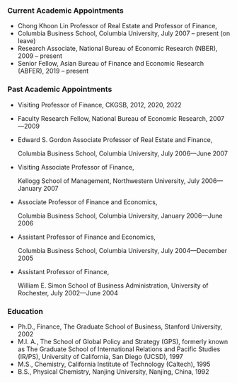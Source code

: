### Current Academic Appointments 
- Chong Khoon Lin Professor of Real Estate and Professor of Finance,
- Columbia Business School, Columbia University, July 2007 – present (on leave)
- Research Associate, National Bureau of Economic Research (NBER), 2009 – present
- Senior Fellow, Asian Bureau of Finance and Economic Research (ABFER), 2019 – present
### Past Academic Appointments
- Visiting Professor of Finance, CKGSB, 2012, 2020, 2022

- Faculty Research Fellow, National Bureau of Economic Research, 2007—2009

- Edward S. Gordon Associate Professor of Real Estate and Finance, 

  Columbia Business School, Columbia University, July 2006—June 2007
- Visiting Associate Professor of Finance, 

  Kellogg School of Management, Northwestern University, July 2006—January 2007
- Associate Professor of Finance and Economics, 

  Columbia Business School, Columbia University, January 2006—June 2006
- Assistant Professor of Finance and Economics, 

  Columbia Business School, Columbia University, July 2004—December 2005
- Assistant Professor of Finance, 

  William E. Simon School of Business Administration, University of Rochester, 
  July 2002—June 2004
### Education
- Ph.D., Finance, The Graduate School of Business, Stanford University, 2002
- M.I. A., The School of Global Policy and Strategy (GPS), formerly known as 
  The Graduate School of International Relations and Pacific Studies (IR/PS), 
  University of California, San Diego (UCSD), 1997
- M.S., Chemistry, California Institute of Technology (Caltech), 1995
- B.S., Physical Chemistry, Nanjing University, Nanjing, China, 1992
